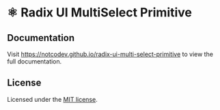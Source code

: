 # ⚛️ Radix UI MultiSelect Primitive

## Documentation

Visit https://notcodev.github.io/radix-ui-multi-select-primitive to view the full documentation.

## License

Licensed under the [MIT license](/LICENSE.md).
